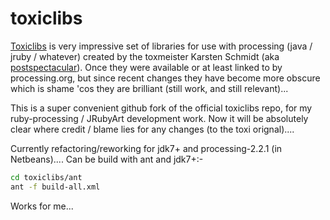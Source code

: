 # toxiclibs
[Toxiclibs][] is very impressive set of libraries for use with processing (java / jruby / whatever) created by the toxmeister Karsten Schmidt (aka [postspectacular][]). Once they were available or at least linked to by processing.org, but since recent changes they have become more obscure which is shame 'cos they are brilliant (still work, and still relevant)...

This is a super convenient github fork of the official toxiclibs repo, for my ruby-processing / JRubyArt development work.  Now it will be absolutely clear where credit / blame lies for any changes (to the toxi orignal)....

Currently refactoring/reworking for jdk7+ and processing-2.2.1 (in Netbeans)....
Can be build with ant and jdk7+:-
```bash
cd toxiclibs/ant
ant -f build-all.xml
```
Works for me...

[postspectacular]:http://postspectacular.com/
[Toxiclibs]:http://toxiclibs.org/
